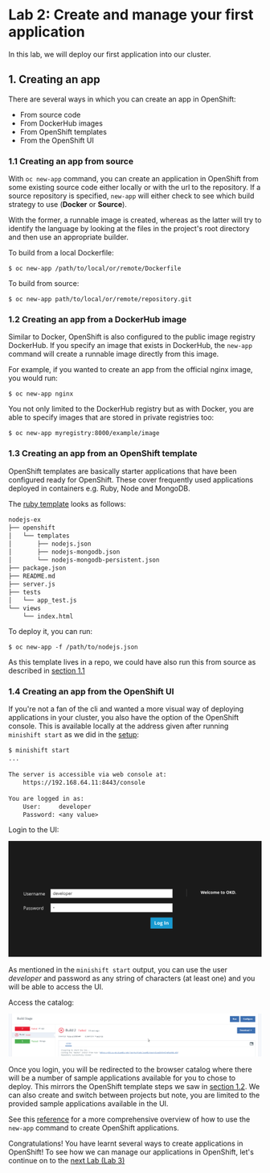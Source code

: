 # Lab 2: Create and manage your first application

In this lab, we will deploy our first application into our cluster.

## 1. Creating an app 

There are several ways in which you can create an app in OpenShift:

- From source code
- From DockerHub images
- From OpenShift templates
- From the OpenShift UI

### 1.1 Creating an app from source

With `oc new-app` command, you can create an application in OpenShift from some existing source code either locally or with the url to the repository. If a source repository is specified, `new-app` will either check to see which build strategy to use (**Docker** or **Source**). 

With the former, a runnable image is created, whereas as the latter will try to identify the language by looking at the files in the project's root directory and then use an appropriate builder. 

To build from a local Dockerfile:
```
$ oc new-app /path/to/local/or/remote/Dockerfile
```

To build from source:
```
$ oc new-app path/to/local/or/remote/repository.git
```

### 1.2 Creating an app from a DockerHub image

Similar to Docker, OpenShift is also configured to the public image registry DockerHub. If you specify an image that exists in DockerHub, the `new-app` command will create a runnable image directly from this image. 

For example, if you wanted to create an app from the official nginx image, you would run:
```
$ oc new-app nginx
```

You not only limited to the DockerHub registry but as with Docker, you are able to specify images that are stored in private registries too:
```
$ oc new-app myregistry:8000/example/image
```

### 1.3 Creating an app from an OpenShift template

OpenShift templates are basically starter applications that have been configured ready for OpenShift. These cover frequently used applications deployed in containers e.g. Ruby, Node and MongoDB. 

The [ruby template](https://github.com/sclorg/nodejs-ex#openshift-origin-v3-setup) looks as follows:

```
nodejs-ex
├── openshift
│   └── templates
│       ├── nodejs.json
│       ├── nodejs-mongodb.json
│       └── nodejs-mongodb-persistent.json
├── package.json
├── README.md
├── server.js
├── tests
│   └── app_test.js
└── views
    └── index.html
```

To deploy it, you can run:

```
$ oc new-app -f /path/to/nodejs.json
```

As this template lives in a repo, we could have also run this from source as described in [section 1.1](./#11-creating-an-app-from-source)

### 1.4 Creating an app from the OpenShift UI

If you're not a fan of the cli and wanted a more visual way of deploying applications in your cluster, you also have the option of the OpenShift console. This is available locally at the address given after running `minishift start` as we did in the [setup](https://github.com/mofesal/minishift-101/blob/master/workshop/README.md#start-the-openshift-server):

```console
$ minishift start
...

The server is accessible via web console at:
    https://192.168.64.11:8443/console

You are logged in as:
    User:     developer
    Password: <any value>
```

Login to the UI:

![OpenShift login](../images/openshift_login.png)

As mentioned in the `minishift start` output, you can use the user _developer_ and password as any string of characters (at least one) and you will be able to access the UI.

Access the catalog:

![OpenShift catalog](../images/openshift_console.png)

Once you login, you will be redirected to the browser catalog where there will be a number of sample applications available for you to chose to deploy. This mirrors the OpenShift template steps we saw in [section 1.2](./#12-creating-an-app-from-a-dockerhub-image). We can also create and switch between projects but note, you are limited to the provided sample applications available in the UI.

See this [reference](https://docs.openshift.com/enterprise/3.0/dev_guide/new_app.html) for a more comprehensive overview of how to use the `new-app` command to create OpenShift applications.

Congratulations! You have learnt several ways to create applications in OpenShift! To see how we can manage our applications in OpenShift, let's continue on to the [next Lab (Lab 3)](../Lab3/README.md)
